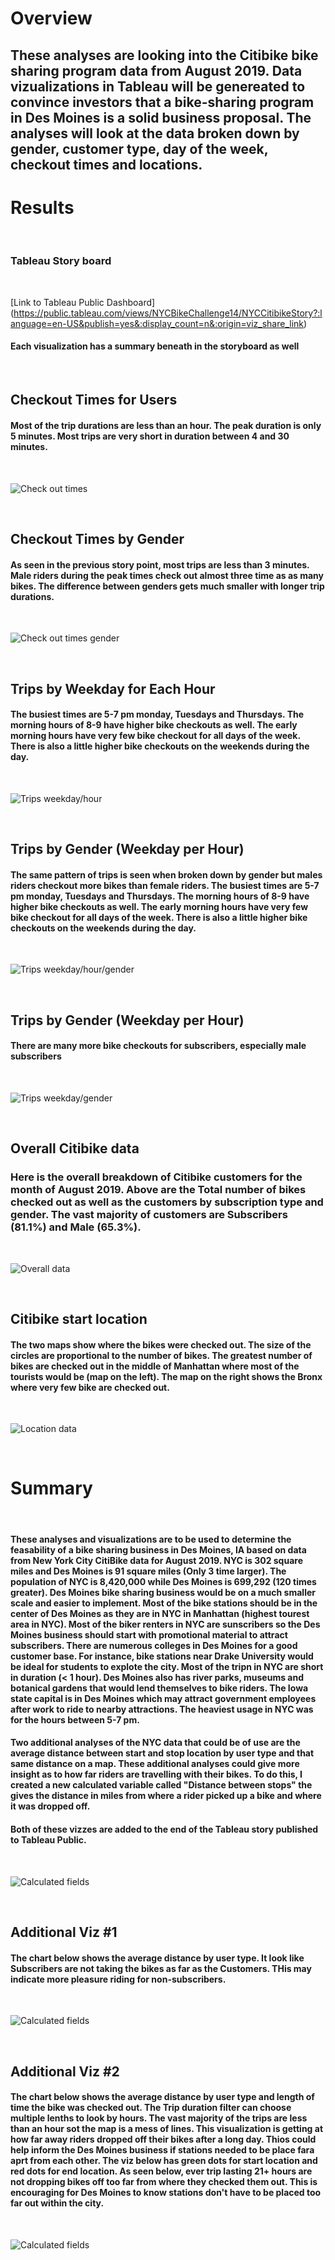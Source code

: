# Overview
## These analyses are looking into the Citibike bike sharing program data from August 2019. Data vizualizations in Tableau will be genereated to convince investors that a bike-sharing program in Des Moines is a solid business proposal. The analyses will look at the data broken down by gender, customer type, day of the week, checkout times and locations.

# Results

<br/>

### **Tableau Story board**

<br/>

[Link to Tableau Public Dashboard] (https://public.tableau.com/views/NYCBikeChallenge14/NYCCitibikeStory?:language=en-US&publish=yes&:display_count=n&:origin=viz_share_link)

#### Each visualization has a summary beneath in the storyboard as well

<br/>


## Checkout Times for Users
#### Most of the trip durations are less than an hour. The peak duration is only 5 minutes. Most trips are very short in duration between 4 and 30 minutes.
<br/>

![Check out times](/Resources/Checkout_times_for_users.png) 

<br/>

## Checkout Times by Gender
#### As seen in the previous story point, most trips are less than 3 minutes. Male riders during the peak times check out almost three time as as many bikes. The difference between genders gets much smaller with longer trip durations.
<br/>

![Check out times gender](/Resources/Checkout_times_gender.png) 

<br/>

## Trips by Weekday for Each Hour
#### The busiest times are 5-7 pm monday, Tuesdays and Thursdays. The morning hours of 8-9 have higher bike checkouts as well. The early morning hours have very few bike checkout for all days of the week. There is also a little higher bike checkouts on the weekends during the day.
<br/>

![Trips weekday/hour](/Resources/Trips_weekday_hour.png) 

<br/>

## Trips by Gender (Weekday per Hour)
#### The same pattern of trips is seen when broken down by gender but males riders checkout more bikes than female riders. The busiest times are 5-7 pm monday, Tuesdays and Thursdays. The morning hours of 8-9 have higher bike checkouts as well. The early morning hours have very few bike checkout for all days of the week. There is also a little higher bike checkouts on the weekends during the day.
<br/>

![Trips weekday/hour/gender](/Resources/Trips_weekday_hour_gender.png) 

<br/>

## Trips by Gender (Weekday per Hour)
#### There are many more bike checkouts for subscribers, especially male subscribers
<br/>

![Trips weekday/gender](/Resources/User_trips_gender_weekday.png) 

<br/>

## Overall Citibike data
### Here is the overall breakdown of Citibike customers for the month of August 2019. Above are the Total number of bikes checked out as well as the customers by subscription type and gender. The vast majority of customers are Subscribers (81.1%) and Male (65.3%).
<br/>

![Overall data](/Resources/Overall.png) 

<br/>

## Citibike start location
#### The two maps show where the bikes were checked out. The size of the circles are proportional to the number of bikes. The greatest number of bikes are checked out in the middle of Manhattan where most of the tourists would be (map on the left). The map on the right shows the Bronx where very few bike are checked out.
<br/>

![Location data](/Resources/Locations.png) 

<br/>

# Summary

<br/>

####  These analyses and visualizations are to be used to determine the feasability of a bike sharing business in Des Moines, IA based on data from New York City CitiBike data for August 2019. NYC is 302 square miles and Des Moines is 91 square miles (Only 3 time larger). The population of NYC is 8,420,000 while Des Moines is 699,292 (120 times greater). Des Moines bike sharing business would be on a much smaller scale and easier to implement. Most of the bike stations should be in the center of Des Moines as they are in NYC in Manhattan (highest tourest area in NYC). Most of the biker renters in NYC are sunscribers so the Des Moines business should start with promotional material to attract subscribers. There are numerous colleges in Des Moines for a good customer base. For instance, bike stations near Drake University would be ideal for students to explote the city. Most of the tripn in NYC are short in duration (< 1 hour). Des Moines also has river parks, museums and botanical gardens that would lend themselves to bike riders. The Iowa state capital is in Des Moines which may attract government employees after work to ride to nearby attractions. The heaviest usage in NYC was for the hours between 5-7 pm. 

#### Two additional analyses of the NYC data that could be of use are the average distance between start and stop location by user type and that same distance on a map. These additional analyses could give more insight as to how far riders are travelling with their bikes. To do this, I created a new calculated variable called "Distance between stops" the gives the distance in miles from where a rider picked up a bike and where it was dropped off. 

#### **Both of these vizzes are added to the end of the Tableau story published to Tableau Public.**

<br/>

![Calculated fields](/Resources/field.png) 

<br/>

## Additional Viz #1
#### The chart below shows the average distance by user type. It look like Subscribers are not taking the bikes as far as the Customers. THis may indicate more pleasure riding for non-subscribers.  

<br/>

![Calculated fields](/Resources/distanceAverage.png) 

<br/>

## Additional Viz #2
#### The chart below shows the average distance by user type and length of time the bike was checked out. The Trip duration filter can choose multiple lenths to look by hours. The vast majority of the trips are less than an hour sot the map is a mess of lines. This visualization is getting at how far away riders dropped off their bikes after a long day. Thios could help inform the Des Moines business if stations needed to be place fara aprt from each other. The viz below has green dots for start location and red dots for end location. As seen below, ever trip lasting 21+ hours are not dropping bikes off too far from where they checked them out. This is encouraging for Des Moines to know stations don't have to be placed too far out within the city.

<br/>

![Calculated fields](/Resources/distance.png) 

<br/>

